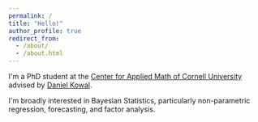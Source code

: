 ```yaml
---
permalink: /
title: "Hello!"
author_profile: true
redirect_from: 
  - /about/
  - /about.html
---
```


I'm a PhD student at the <a href="https://www.cam.cornell.edu/cam">Center for Applied Math of Cornell University</a> advised by <a href="https://www.danielrkowal.com/">Daniel Kowal</a>. 

I'm broadly interested in Bayesian Statistics, particularly non-parametric regression, forecasting, and factor analysis. 
